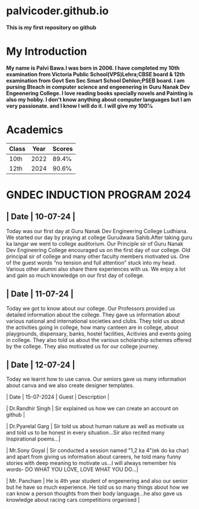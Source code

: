 # palvicoder.github.io
**This is my first repository on github**

# My Introduction
**My name is Palvi Bawa.I was born in 2006. I have completed my 10th examination from Victoria Public School(VPS)Lehra;CBSE board & 12th examination from Govt Sen Sec Smart School Dehlon;PSEB board. I am pursing Bteach in computer science and engeenering in Guru Nanak Dev Engeenering College. I love reading books specially novels and Painting is also my hobby. I don't know anything about computer languages but I am very passionate. and I know I will do it. I will give my 100℅**

# Academics
| Class | Year | Scores |
| ----- | ---- | ------ |
| 10th | 2022 | 89.4℅ |
| 12th | 2024 | 90.6℅ |

# GNDEC INDUCTION PROGRAM 2024

<H2> | Date | 10-07-24 | </H2>
    

Today was our first day at Guru Nanak Dev Engineering College Ludhiana. We started our day by praying at college Gurudwara Sahib.After taking guru ka langar we went to college auditorium. Our Principle sir of Guru Nanak Dev Engineering College encouraged us on the first day of our college. Old principal sir of college and many other faculty members motivated us. One of the guest words “no tension and full attention” stuck into my head. Various other alumni also share there experiences with us. We enjoy a lot and gain so much knowledge on our first day of college. 

<H2> | Date | 11-07-24 | </H2>


Today we got to know about our college. Our Professors provided us detailed information about the college.
They gave us information about various national and international societies and clubs. 
They told us about the activities going in college, how many canteen are in college, about playgrounds, dispensary, banks, hostel facilities, Acitivies and events going in college. 
They also told us about the various scholarship schemes offered by the college.
They also motivated us for our college journey. 

<h2> | Date | 12-07-24 | </h2>
<oi>Today we learnt how to use canva. Our seniors gave us many information about canva and we also create designer templates.</oi>

| Date | 15-07-2024 | Guest | Description |
    
| Dr.Randhir Singh | Sir explained us how we can create an account on github |

| Dr.Pyarelal Garg | Sir told us about human nature as well as motivate us and told us to be honest in every situation...Sir also recited many Inspirational poems...|

| Mr.Sony Goyal | Sir conducted a session named "1,2 ka 4"(ek do ka char) and apart from giving us information about careers, he told many funny stories with deep meaning to motivate us...I will always remember his words- DO WHAT YOU LOVE, LOVE WHAT YOU DO...| 

| Mr. Pancham | He is 4th year student of engeenering and also our senior but he have so much experience. He told us so many things about how we can know a person thoughts from their body language...he also gave us knowledge about racing cars competitions organised |
